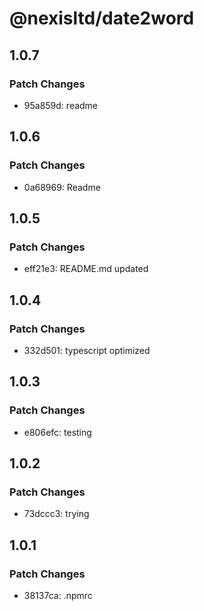 # @nexisltd/date2word

## 1.0.7

### Patch Changes

- 95a859d: readme

## 1.0.6

### Patch Changes

- 0a68969: Readme

## 1.0.5

### Patch Changes

- eff21e3: README.md updated

## 1.0.4

### Patch Changes

- 332d501: typescript optimized

## 1.0.3

### Patch Changes

- e806efc: testing

## 1.0.2

### Patch Changes

- 73dccc3: trying

## 1.0.1

### Patch Changes

- 38137ca: .npmrc
